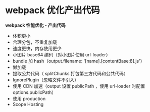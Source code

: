 # webpack 优化产出代码

**webpack 性能优化 - 产出代码**

- 体积更小
- 合理分包，不重复加载
- 速度更快，内存使用更少
- 小图片 base64 编码（对小图片使用 url-loader）
- bundle 加 hash（output.filename: '[name].[contentBase:8].js'）
- 懒加载
- 提取公共代码（ splitChunks 打包第三方代码和公共代码）
- IgnorePlugin（忽略文件不引入）
- 使用 CDN 加速（output 设置 publicPath ，使用 url-loader 时配置 options.publicPath）
- 使用 production
- Scope Hosting
